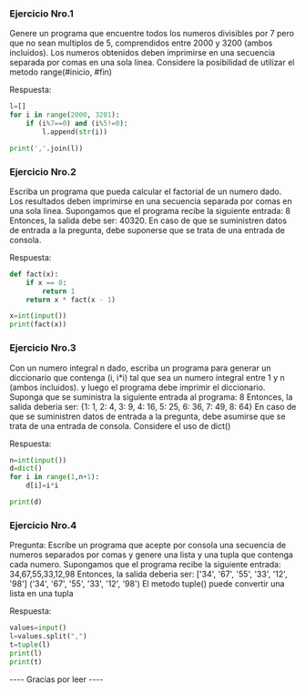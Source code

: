 
### Ejercicio Nro.1

Genere un programa que encuentre todos los numeros divisibles por 7 pero que no sean multiplos de 5, comprendidos entre 2000 y 3200 (ambos incluidos). Los numeros obtenidos deben imprimirse en una secuencia separada por comas en una sola linea.
Considere la posibilidad de utilizar el metodo range(#inicio, #fin)

Respuesta:
```python
l=[]
for i in range(2000, 3201):
    if (i%7==0) and (i%5!=0):
        l.append(str(i))

print(','.join(l))
```

### Ejercicio Nro.2

Escriba un programa que pueda calcular el factorial de un numero dado. Los resultados deben imprimirse en una secuencia separada por comas en una sola linea. Supongamos que el programa recibe la siguiente entrada: 8 Entonces, la salida debe ser: 40320.
En caso de que se suministren datos de entrada a la pregunta, debe suponerse que se trata de una entrada de consola.

Respuesta:
```python
def fact(x):
    if x == 0:
        return 1
    return x * fact(x - 1)

x=int(input())
print(fact(x))
```

### Ejercicio Nro.3

Con un numero integral n dado, escriba un programa para generar un diccionario que contenga (i, i*i) tal que sea un numero integral entre 1 y n (ambos incluidos). y luego el programa debe imprimir el diccionario. Suponga que se suministra la siguiente entrada al programa: 8 Entonces, la salida deberia ser: {1: 1, 2: 4, 3: 9, 4: 16, 5: 25, 6: 36, 7: 49, 8: 64}
En caso de que se suministren datos de entrada a la pregunta, debe asumirse que se trata de una entrada de consola. Considere el uso de dict()

Respuesta:
```python
n=int(input())
d=dict()
for i in range(1,n+1):
    d[i]=i*i

print(d)
```

### Ejercicio Nro.4

Pregunta: Escribe un programa que acepte por consola una secuencia de numeros separados por comas y genere una lista y una tupla que contenga cada numero. Supongamos que el programa recibe la siguiente entrada: 34,67,55,33,12,98 Entonces, la salida deberia ser: ['34', '67', '55', '33', '12', '98'] ('34', '67', '55', '33', '12', '98')
El metodo tuple() puede convertir una lista en una tupla

Respuesta:
```python
values=input()
l=values.split(",")
t=tuple(l)
print(l)
print(t)
```

---- Gracias por leer ----